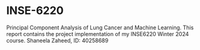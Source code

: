 # INSE-6220
Principal Component Analysis of Lung Cancer and Machine Learning. This report contains the project implementation of my INSE6220 Winter 2024 course. Shaneela Zaheed, ID: 40258689
